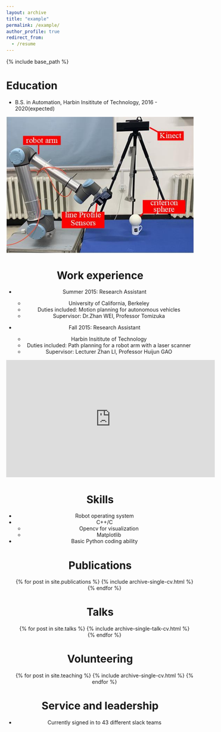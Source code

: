 ```yaml
---
layout: archive
title: "example"
permalink: /example/
author_profile: true
redirect_from:
  - /resume
---
```


{% include base_path %}

Education
======
* B.S. in Automation, Harbin Insititute of Technology, 2016 - 2020(expected)

<div align=center><img src='/images/system.jpg'>

Work experience
======
* Summer 2015: Research Assistant
  * University of California, Berkeley
  * Duties included: Motion planning for autonomous vehicles
  * Supervisor: Dr.Zhan WEI, Professor Tomizuka

* Fall 2015: Research Assistant
  * Harbin Insititute of Technology
  * Duties included: Path planning for a robot arm with a laser scanner
  * Supervisor: Lecturer Zhan LI, Professor Huijun GAO

<iframe width="560" height="315"
src="https://www.youtube.com/embed/MUQfKFzIOeU" 
frameborder="0" 
allow="accelerometer; autoplay; encrypted-media; gyroscope; picture-in-picture" 
allowfullscreen></iframe>
  
Skills
======
* Robot operating system
* C++/C
  * Opencv for visualization
  * Matplotlib
* Basic Python coding ability


Publications
======
  <ul>{% for post in site.publications %}
    {% include archive-single-cv.html %}
  {% endfor %}</ul>
  
Talks
======
  <ul>{% for post in site.talks %}
    {% include archive-single-talk-cv.html %}
  {% endfor %}</ul>
  
Volunteering
======
  <ul>{% for post in site.teaching %}
    {% include archive-single-cv.html %}
  {% endfor %}</ul>
  
Service and leadership
======
* Currently signed in to 43 different slack teams
